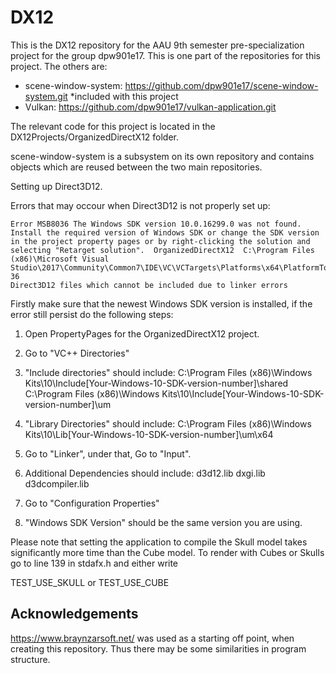 # DX12

This is the DX12 repository for the AAU 9th semester pre-specialization project for the group dpw901e17.
This is one part of the repositories for this project.
The others are:
* scene-window-system: https://github.com/dpw901e17/scene-window-system.git *included with this project
* Vulkan: https://github.com/dpw901e17/vulkan-application.git

The relevant code for this project is located in the DX12Projects/OrganizedDirectX12 folder.

scene-window-system is a subsystem on its own repository and contains objects which are reused between the two main repositories.

Setting up Direct3D12.

Errors that may occour when Direct3D12 is not properly set up:

	Error MSB8036 The Windows SDK version 10.0.16299.0 was not found. Install the required version of Windows SDK or change the SDK version in the project property pages or by right-clicking the solution and selecting "Retarget solution".	OrganizedDirectX12	C:\Program Files (x86)\Microsoft Visual Studio\2017\Community\Common7\IDE\VC\VCTargets\Platforms\x64\PlatformToolsets\v141\Toolset.targets	36	
	Direct3D12 files which cannot be included due to linker errors

Firstly make sure that the newest Windows SDK version is installed, if the error still persist do the following steps:

1. Open PropertyPages for the OrganizedDirectX12 project.

2. Go to "VC++ Directories"

3. "Include directories" should include:
C:\Program Files (x86)\Windows Kits\10\Include\[Your-Windows-10-SDK-version-number]\shared
C:\Program Files (x86)\Windows Kits\10\Include\[Your-Windows-10-SDK-version-number]\um

4. "Library Directories" should include:
C:\Program Files (x86)\Windows Kits\10\Lib\[Your-Windows-10-SDK-version-number]\um\x64

5. Go to "Linker", under that, Go to "Input".

6. Additional Dependencies should include:
d3d12.lib
dxgi.lib
d3dcompiler.lib

7. Go to "Configuration Properties"

8. "Windows SDK Version" should be the same version you are using.

Please note that setting the application to compile the Skull model takes significantly more time than the Cube model.
To render with Cubes or Skulls go to line 139 in stdafx.h and either write

TEST_USE_SKULL
or
TEST_USE_CUBE

## Acknowledgements
https://www.braynzarsoft.net/ was used as a starting off point, when creating this repository. Thus there may be some similarities in program structure.
